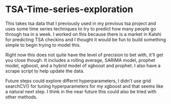 # TSA-Time-series-exploration
This takes tsa data that I previously used in my previous tsa project and uses some time series techniques to try to predict how many people go through tsa in a week. I worked on this because there is a market in Kalshi for predicting TSA checkins and I thought it would be fun to build something simple to begin trying to model this. 

Right now this does not quite have the level of precision to bet with, it'll get you close though. It includes a rolling average, SARIMA model, prophet model, xgboost, and a hybrid model of xgboost and prophet. I also have a scrape script to help update the data. 

Future steps could explore differnt hyperparameters, I didn't use grid searchCV() for tuning hyperparameters for my xgboost and that seems like a natural next step. I think in the near future this could also be tried with other methods. 

